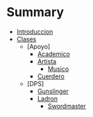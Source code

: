 # Summary

* [Introduccion](introduccion.md)
* [Clases](Clases/Clases.md)
  * [Apoyo]
    * [Academico](Clases/Apoyo/Academico.md)
    * [Artista](Clases/Apoyo/Artista.md)
      * [Musico](Clases/Apoyo/Musico.md)
    * [Cuerdero](Clases/Apoyo/Cuerdero.md)
  * [DPS]
    * [Gunslinger](Clases/Apoyo/Gunslinger.md)
    * [Ladron](Clases/Apoyo/Ladron.md)
      * [Swordmaster](Clases/Apoyo/Swordmaster.md)